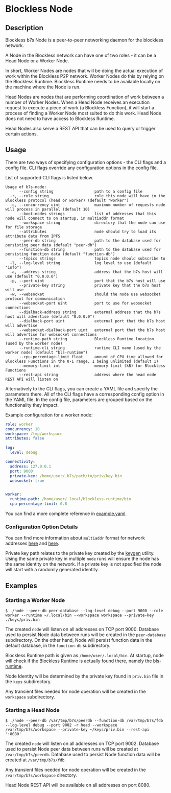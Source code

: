 
# Blockless Node 

## Description

Blockless b7s Node is a peer-to-peer networking daemon for the blockless network.

A Node in the Blockless network can have one of two roles - it can be a Head Node or a Worker Node.

In short, Worker Nodes are nodes that will be doing the actual execution of work within the Blockless P2P network.
Worker Nodes do this by relying on the Blockless Runtime.
Blockless Runtime needs to be available locally on the machine where the Node is run.

Head Nodes are nodes that are performing coordination of work between a number of Worker Nodes.
When a Head Node receives an execution request to execute a piece of work (a Blockless Function), it will start a process of finding a Worker Node most suited to do this work.
Head Node does not need to have access to Blockless Runtime.

Head Nodes also serve a REST API that can be used to query or trigger certain actions.

## Usage

There are two ways of specifying configuration options - the CLI flags and a config file.
CLI flags override any configuration options in the config file.

List of supported CLI flags is listed below.

```console
Usage of b7s-node:
      --config string                  path to a config file
  -r, --role string                    role this node will have in the Blockless protocol (head or worker) (default "worker")
  -c, --concurrency uint               maximum number of requests node will process in parallel (default 10)
      --boot-nodes strings             list of addresses that this node will connect to on startup, in multiaddr format
      --workspace string               directory that the node can use for file storage
      --attributes                     node should try to load its attribute data from IPFS
      --peer-db string                 path to the database used for persisting peer data (default "peer-db")
      --function-db string             path to the database used for persisting function data (default "function-db")
      --topics strings                 topics node should subscribe to
  -l, --log-level string               log level to use (default "info")
  -a, --address string                 address that the b7s host will use (default "0.0.0.0")
  -p, --port uint                      port that the b7s host will use
      --private-key string             private key that the b7s host will use
  -w, --websocket                      should the node use websocket protocol for communication
      --websocket-port uint            port to use for websocket connections
      --dialback-address string        external address that the b7s host will advertise (default "0.0.0.0")
      --dialback-port uint             external port that the b7s host will advertise
      --websocket-dialback-port uint   external port that the b7s host will advertise for websocket connections
      --runtime-path string            Blockless Runtime location (used by the worker node)
      --runtime-cli string             runtime CLI name (used by the worker node) (default "bls-runtime")
      --cpu-percentage-limit float     amount of CPU time allowed for Blockless Functions in the 0-1 range, 1 being unlimited (default 1)
      --memory-limit int               memory limit (kB) for Blockless Functions
      --rest-api string                address where the head node REST API will listen on
```

Alternatively to the CLI flags, you can create a YAML file and specify the parameters there.
All of the CLI flags have a corresponding config option in the YAML file.
In the config file, parameters are grouped based on the functionality they impact.

Example configuration for a worker node:

```yaml
role: worker
concurrency: 10
workspace: /tmp/workspace
attributes: false

log:
  level: debug

connectivity:
  address: 127.0.0.1
  port: 9000
  private-key: /home/user/.b7s/path/to/priv/key.bin
  websocket: true


worker:
  runtime-path: /home/user/.local/blockless-runtime/bin
  cpu-percentage-limit: 0.8

```

You can find a more complete reference in [example.yaml](/cmd/node/example.yaml).

### Configuration Option Details

You can find more information about `multiaddr` format for network addresses [here](https://github.com/multiformats/multiaddr) and [here](https://multiformats.io/multiaddr/).

Private key path relates to the private key created by the [keygen](/cmd/keygen/README.md) utility.
Using the same private key in multiple `node` runs will ensure the node has the same identity on the network.
If a private key is not specified the node will start with a randomly generated identity.

## Examples

### Starting a Worker Node

```console
$ ./node --peer-db peer-database --log-level debug --port 9000 --role worker --runtime ~/.local/bin --workspace workspace --private-key ./keys/priv.bin
```

The created `node` will listen on all addresses on TCP port 9000.
Database used to persist Node data between runs will be created in the `peer-database` subdirectory.
On the other hand, Node will persist function data in the default database, in the `function-db` subdirectory.

Blockless Runtime path is given as `/home/user/.local/bin`.
At startup, node will check if the Blockless Runtime is actually found there, namely the [bls-runtime](https://blockless.network/docs/protocol/runtime).

Node Identity will be determined by the private key found in `priv.bin` file in the `keys` subdirectory.

Any transient files needed for node operation will be created in the `workspace` subdirectory.

### Starting a Head Node

```console
$ ./node --peer-db /var/tmp/b7s/peerdb --function-db /var/tmp/b7s/fdb --log-level debug --port 9002 -r head --workspace /var/tmp/b7s/workspace --private-key ~/keys/priv.bin --rest-api ':8080'
```

The created `node` will listen on all addresses on TCP port 9002.
Database used to persist Node peer data between runs will be created at `/var/tmp/b7s/peerdb`.
Database used to persist Node function data will be created at `/var/tmp/b7s/fdb`.

Any transient files needed for node operation will be created in the `/var/tmp/b7s/workspace` directory.

Head Node REST API will be available on all addresses on port 8080.
